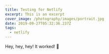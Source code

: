 ```yaml
---
title: Testing for Netlify
excerpt: This is an excerpt
cover_image: /photography/images/portrait.jpg
date: 2019-09-27T05:32:36.237Z
tags:
  - netlify
---
```

Hey, hey, hey! It worked! 🎉
